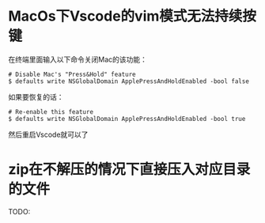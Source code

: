 # MacOs下Vscode的vim模式无法持续按键
在终端里面输入以下命令关闭Mac的该功能：
```
# Disable Mac's "Press&Hold" feature
$ defaults write NSGlobalDomain ApplePressAndHoldEnabled -bool false
```
如果要恢复的话：
```
# Re-enable this feature
$ defaults write NSGlobalDomain ApplePressAndHoldEnabled -bool true
```
然后重启Vscode就可以了


# zip在不解压的情况下直接压入对应目录的文件
TODO:

